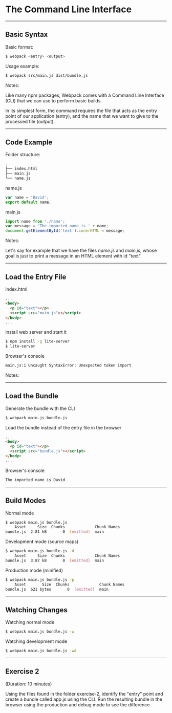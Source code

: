 # The Command Line Interface

---

## Basic Syntax

Basic format:

```sh
$ webpack <entry> <output>
```

Usage example:

```sh
$ webpack src/main.js dist/bundle.js
```

Notes:

Like many npm packages, Webpack comes with a Command Line Interface (CLI) that we can use to perform basic builds.

In its simplest form, the command requires the file that acts as the entry point of our application (entry), and the name that we want to give to the processed file (output).

---

## Code Example

Folder structure:


```sh
.
├── index.html
├── main.js
└── name.js
```

name.js

```js
var name = 'David';
export default name;
```

main.js

```js
import name from './name';
var message = 'The imported name is ' + name;
document.getElementById('text').innerHTML = message;
```


Notes:

Let's say for example that we have the files _name.js_ and _main.js_, whose goal is just to print a message in an HTML element with id "text".

---

## Load the Entry File

index.html

```html
...
<body>
  <p id="text"></p>
  <script src="main.js"></script>
</body>
...
```

Install web server and start it

```sh
$ npm install -g lite-server
$ lite-server
```

Browser's console

```sh
main.js:1 Uncaught SyntaxError: Unexpected token import
```

Notes:

---

## Load the Bundle

Generate the bundle with the CLI

```sh
$ webpack main.js bundle.js
```

Load the bundle instead of the entry file in the browser

```html
...
<body>
  <p id="text"></p>
  <script src="bundle.js"></script>
</body>
...
```

Browser's console 

```sh
The imported name is David
```

---

## Build Modes

Normal mode

```sh
$ webpack main.js bundle.js
    Asset     Size  Chunks             Chunk Names
bundle.js  2.81 kB       0  [emitted]  main
```

Development mode (source maps)

```sh
$ webpack main.js bundle.js -d
    Asset     Size  Chunks             Chunk Names
bundle.js  3.87 kB       0  [emitted]  main
```

Production mode (minified)

```sh
$ webpack main.js bundle.js -p
    Asset       Size  Chunks             Chunk Names
bundle.js  621 bytes       0  [emitted]  main
```

---

## Watching Changes

Watching normal mode

```sh
$ webpack main.js bundle.js -w
```

Watching development mode

```sh
$ webpack main.js bundle.js -wd
```

---

## Exercise 2

(Duration: 10 minutes)

Using the files found in the folder exercise-2, identify the "entry" point and create a bundle called app.js using the CLI. Run the resulting bundle in the browser using the production and debug mode to see the difference.